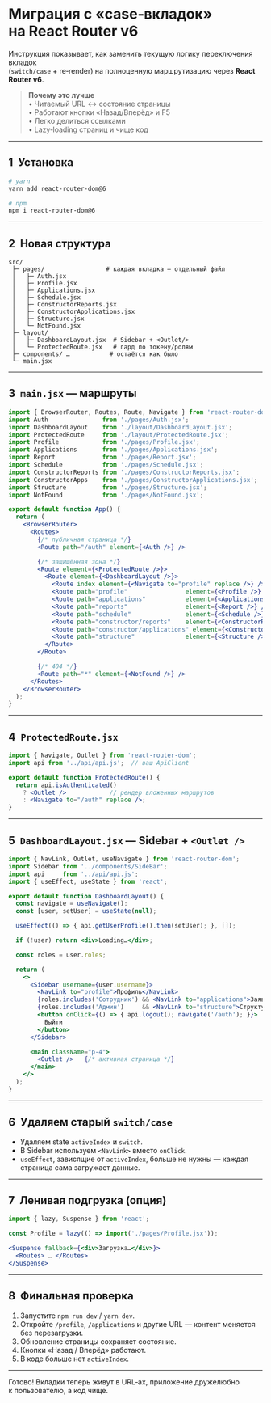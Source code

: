# Миграция с «case‑вкладок» на React Router v6

Инструкция показывает, как заменить текущую логику переключения вкладок  
(`switch/case` + re‑render) на полноценную маршрутизацию через **React Router v6**.

> **Почему это лучше**  
> • Читаемый URL ↔ состояние страницы  
> • Работают кнопки «Назад/Вперёд» и F5  
> • Легко делиться ссылками  
> • Lazy‑loading страниц и чище код

---

## 1  Установка

```bash
# yarn
yarn add react-router-dom@6

# npm
npm i react-router-dom@6
```

---

## 2  Новая структура

```
src/
 ├─ pages/                 # каждая вкладка — отдельный файл
 │   ├─ Auth.jsx
 │   ├─ Profile.jsx
 │   ├─ Applications.jsx
 │   ├─ Schedule.jsx
 │   ├─ ConstructorReports.jsx
 │   ├─ ConstructorApplications.jsx
 │   ├─ Structure.jsx
 │   └─ NotFound.jsx
 ├─ layout/
 │   ├─ DashboardLayout.jsx  # Sidebar + <Outlet/>
 │   └─ ProtectedRoute.jsx   # гард по токену/ролям
 ├─ components/ …           # остаётся как было
 └─ main.jsx
```

---

## 3  `main.jsx` — маршруты

```jsx
import { BrowserRouter, Routes, Route, Navigate } from 'react-router-dom';
import Auth               from './pages/Auth.jsx';
import DashboardLayout    from './layout/DashboardLayout.jsx';
import ProtectedRoute     from './layout/ProtectedRoute.jsx';
import Profile            from './pages/Profile.jsx';
import Applications       from './pages/Applications.jsx';
import Report             from './pages/Report.jsx';
import Schedule           from './pages/Schedule.jsx';
import ConstructorReports from './pages/ConstructorReports.jsx';
import ConstructorApps    from './pages/ConstructorApplications.jsx';
import Structure          from './pages/Structure.jsx';
import NotFound           from './pages/NotFound.jsx';

export default function App() {
  return (
    <BrowserRouter>
      <Routes>
        {/* публичная страница */}
        <Route path="/auth" element={<Auth />} />

        {/* защищённая зона */}
        <Route element={<ProtectedRoute />}>
          <Route element={<DashboardLayout />}>
            <Route index element={<Navigate to="profile" replace />} />
            <Route path="profile"                element={<Profile />} />
            <Route path="applications"           element={<Applications />} />
            <Route path="reports"                element={<Report />} />
            <Route path="schedule"               element={<Schedule />} />
            <Route path="constructor/reports"    element={<ConstructorReports />} />
            <Route path="constructor/applications" element={<ConstructorApps />} />
            <Route path="structure"              element={<Structure />} />
          </Route>
        </Route>

        {/* 404 */}
        <Route path="*" element={<NotFound />} />
      </Routes>
    </BrowserRouter>
  );
}
```

---

## 4  `ProtectedRoute.jsx`

```jsx
import { Navigate, Outlet } from 'react-router-dom';
import api from '../api/api.js';  // ваш ApiClient

export default function ProtectedRoute() {
  return api.isAuthenticated()
    ? <Outlet />            // рендер вложенных маршрутов
    : <Navigate to="/auth" replace />;
}
```

---

## 5  `DashboardLayout.jsx` — Sidebar + `<Outlet />`

```jsx
import { NavLink, Outlet, useNavigate } from 'react-router-dom';
import Sidebar from '../components/SideBar';
import api     from '../api/api.js';
import { useEffect, useState } from 'react';

export default function DashboardLayout() {
  const navigate = useNavigate();
  const [user, setUser] = useState(null);

  useEffect(() => { api.getUserProfile().then(setUser); }, []);

  if (!user) return <div>Loading…</div>;

  const roles = user.roles;

  return (
    <>
      <Sidebar username={user.username}>
        <NavLink to="profile">Профиль</NavLink>
        {roles.includes('Сотрудник') && <NavLink to="applications">Заявки</NavLink>}
        {roles.includes('Админ')     && <NavLink to="structure">Структура</NavLink>}
        <button onClick={() => { api.logout(); navigate('/auth'); }}>
          Выйти
        </button>
      </Sidebar>

      <main className="p-4">
        <Outlet />   {/* активная страница */}
      </main>
    </>
  );
}
```

---

## 6  Удаляем старый `switch/case`

* Удаляем state `activeIndex` и `switch`.
* В Sidebar используем `<NavLink>` вместо `onClick`.
* `useEffect`, зависящие от `activeIndex`, больше не нужны — каждая страница сама загружает данные.

---

## 7  Ленивая подгрузка (опция)

```jsx
import { lazy, Suspense } from 'react';

const Profile = lazy(() => import('./pages/Profile.jsx'));

<Suspense fallback={<div>Загрузка…</div>}>
  <Routes> … </Routes>
</Suspense>
```

---

## 8  Финальная проверка

1. Запустите `npm run dev` / `yarn dev`.  
2. Откройте `/profile`, `/applications` и другие URL — контент меняется без перезагрузки.  
3. Обновление страницы сохраняет состояние.  
4. Кнопки «Назад / Вперёд» работают.  
5. В коде больше нет `activeIndex`.

---

Готово! Вкладки теперь живут в URL‑ах, приложение дружелюбно к пользователю, а код чище.
